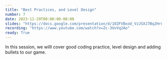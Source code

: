 ```yaml
---
title: "Best Practices, and Level Design"
number: 7
date: 2023-11-29T00:00:00-00:00
slides: "https://docs.google.com/presentation/d/10ZFVBxoU_VzJSXJ7Bq2HrnMu6VCshQGb8sO_kFSk-hw/edit?usp=share_link"
recording: "https://www.youtube.com/watch?v=Zc-3UvVq2Ao"
ready: True
---
```


In this session, we willl cover good coding practice, level design and adding bullets to our game.
